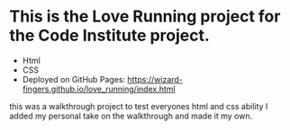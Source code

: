 # This is the Love Running project for the Code Institute project.

- Html
- CSS
- Deployed on GitHub Pages: https://wizard-fingers.github.io/love_running/index.html

this was a walkthrough project to test everyones html and css ability I added my personal take on the walkthrough and made it my own.
